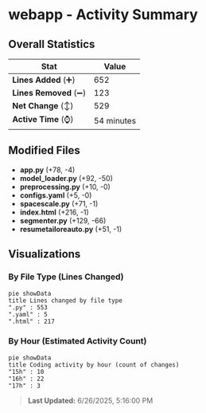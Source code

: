 # webapp - Activity Summary 

## Overall Statistics

| Stat                   | Value                                                             |
| ---------------------- | ----------------------------------------------------------------- |
| **Lines Added** (➕)   | 652                                          |
| **Lines Removed** (➖) | 123                                        |
| **Net Change** (↕)    | 529                |
| **Active Time** (⌚)   | 54 minutes |


## Modified Files
- **app.py** (+78, -4)
- **model_loader.py** (+92, -50)
- **preprocessing.py** (+10, -0)
- **configs.yaml** (+5, -0)
- **spacescale.py** (+71, -1)
- **index.html** (+216, -1)
- **segmenter.py** (+129, -66)
- **resumetailoreauto.py** (+51, -1)

## Visualizations

### By File Type (Lines Changed)

```mermaid
pie showData
title Lines changed by file type
".py" : 553
".yaml" : 5
".html" : 217
```

### By Hour (Estimated Activity Count)

```mermaid
pie showData
title Coding activity by hour (count of changes)
"15h" : 10
"16h" : 22
"17h" : 3
```


> **Last Updated:** 6/26/2025, 5:16:00 PM